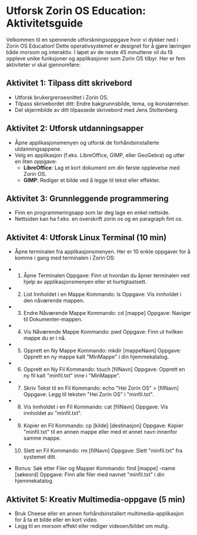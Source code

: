 # Utforsk Zorin OS Education: Aktivitetsguide

Velkommen til en spennende utforskningsoppgave hvor vi dykker ned i Zorin OS Education! Dette operativsystemet er designet for å gjøre læringen både morsom og interaktiv. I løpet av de neste 45 minuttene vil du få oppleve unike funksjoner og applikasjoner som Zorin OS tilbyr. Her er fem aktiviteter vi skal gjennomføre:

## Aktivitet 1: Tilpass ditt skrivebord
- Utforsk brukergrensesnittet i Zorin OS.
- Tilpass skrivebordet ditt: Endre bakgrunnsbilde, tema, og ikonstørrelser.
- Del skjermbilde av ditt tilpassede skrivebord med Jens Stoltenberg.

## Aktivitet 2: Utforsk utdanningsapper
- Åpne applikasjonsmenyen og utforsk de forhåndsinstallerte utdanningsappene.
- Velg en applikasjon (f.eks. LibreOffice, GIMP, eller GeoGebra) og utfør en liten oppgave:
    - **LibreOffice**: Lag et kort dokument om din første opplevelse med Zorin OS.
    - **GIMP**: Rediger et bilde ved å legge til tekst eller effekter.
    
## Aktivitet 3: Grunnleggende programmering
- Finn en programmeringsapp som lar deg lage en enkel nettside.
- Nettsiden kan ha f.eks. en overskrift zorin os og en paragraph fint os.

## Aktivitet 4: Utforsk Linux Terminal (10 min)
- Åpne terminalen fra applikasjonsmenyen.
Her er 10 enkle oppgaver for å komme i gang med terminalen i Zorin OS:

- 1. Åpne Terminalen
Oppgave: Finn ut hvordan du åpner terminalen ved hjelp av applikasjonsmenyen eller et hurtigtastsett.
- 2. List Innholdet i en Mappe
Kommando: ls
Oppgave: Vis innholdet i den nåværende mappen.
- 3. Endre Nåværende Mappe
Kommando: cd [mappe]
Oppgave: Naviger til Dokumenter-mappen.
- 4. Vis Nåværende Mappe
Kommando: pwd
Oppgave: Finn ut hvilken mappe du er i nå.
- 5. Opprett en Ny Mappe
Kommando: mkdir [mappeNavn]
Oppgave: Opprett en ny mappe kalt "MinMappe" i din hjemmekatalog.
- 6. Opprett en Ny Fil
Kommando: touch [filNavn]
Oppgave: Opprett en ny fil kalt "minfil.txt" inne i "MinMappe".
- 7. Skriv Tekst til en Fil
Kommando: echo "Hei Zorin OS" > [filNavn]
Oppgave: Legg til teksten "Hei Zorin OS" i "minfil.txt".
- 8. Vis Innholdet i en Fil
Kommando: cat [filNavn]
Oppgave: Vis innholdet av "minfil.txt".
- 9. Kopier en Fil
Kommando: cp [kilde] [destinasjon]
Oppgave: Kopier "minfil.txt" til en annen mappe eller med et annet navn innenfor samme mappe.
- 10. Slett en Fil
Kommando: rm [filNavn]
Oppgave: Slett "minfil.txt" fra systemet ditt.
- Bonus: Søk etter Filer og Mapper
Kommando: find [mappe] -name [søkeord]
Oppgave: Finn alle filer med navnet "minfil.txt" i din hjemmekatalog.

## Aktivitet 5: Kreativ Multimedia-oppgave (5 min)
- Bruk Cheese eller en annen forhåndsinstallert multimedia-applikasjon for å ta et bilde eller en kort video.
- Legg til en morsom effekt eller rediger videoen/bildet om mulig.
